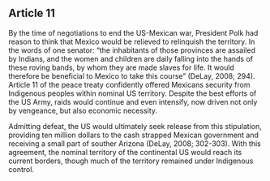 ## Article 11

By the time of negotiations to end the US-Mexican war, President Polk had reason to think that Mexico would be relieved to relinquish the territory. In the words of one senator: “the inhabitants of those provinces are assailed by Indians, and the women and children are daily falling into the hands of these roving bands, by whom they are made slaves for life. It would therefore be beneficial to Mexico to take this course” (DeLay, 2008; 294). Article 11 of the peace treaty confidently offered Mexicans security from Indigenous peoples within nominal US territory. Despite the best efforts of the US Army, raids would continue and even intensify, now driven not only by vengeance, but also economic necessity.

Admitting defeat, the US would ultimately seek release from this stipulation, providing ten million dollars to the cash strapped Mexican government and receiving a small part of souther Arizona (DeLay, 2008; 302-303). With this agreement, the nominal territory of the continental US would reach its current borders, though much of the territory remained under Indigenous control.
